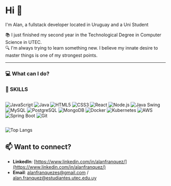 # Hi 👋
I'm Alan, a fullstack developer located in Uruguay and a Uni Student

📚 I just finished my second year in the Technological Degree in Computer Science in UTEC. <br>
🔍 I'm always trying to learn something new. I believe my innate desire to master things is one of my strongest points.

---

### 💻 What can I do?

### 🚀 SKILLS
<div style="display: flex; flex-wrap: wrap; gap: 20px;">

![JavaScript](https://img.shields.io/badge/JavaScript-F7DF1E?style=for-the-badge&logo=javascript&logoColor=black)
![Java](https://img.shields.io/badge/Java-ED8B00?style=for-the-badge&logo=openjdk&logoColor=white)
![HTML5](https://img.shields.io/badge/HTML5-E34F26?style=for-the-badge&logo=html5&logoColor=white)
![CSS3](https://img.shields.io/badge/CSS3-1572B6?style=for-the-badge&logo=css3&logoColor=white)
![React](https://img.shields.io/badge/React-61DAFB?style=for-the-badge&logo=react&logoColor=black)
![Node.js](https://img.shields.io/badge/Node.js-339933?style=for-the-badge&logo=node.js&logoColor=white)
![Java Swing](https://img.shields.io/badge/Java_Swing-5382A1?style=for-the-badge&logo=openjdk&logoColor=white)
![MySQL](https://img.shields.io/badge/MySQL-4479A1?style=for-the-badge&logo=mysql&logoColor=white)
![PostgreSQL](https://img.shields.io/badge/PostgreSQL-336791?style=for-the-badge&logo=postgresql&logoColor=white)
![MongoDB](https://img.shields.io/badge/MongoDB-47A248?style=for-the-badge&logo=mongodb&logoColor=white)
![Docker](https://img.shields.io/badge/Docker-2496ED?style=for-the-badge&logo=docker&logoColor=white)
![Kubernetes](https://img.shields.io/badge/Kubernetes-326CE5?style=for-the-badge&logo=kubernetes&logoColor=white)
![AWS](https://img.shields.io/badge/AWS-FF9900?style=for-the-badge&logo=amazon-aws&logoColor=white)
![Spring Boot](https://img.shields.io/badge/Spring_Boot-6DB33F?style=for-the-badge&logo=spring-boot&logoColor=white)
![Git](https://img.shields.io/badge/Git-F05032?style=for-the-badge&logo=git&logoColor=white)
</div>


![Top Langs](https://github-readme-stats.vercel.app/api/top-langs/?username=alanfranquez&layout=compact)


## 📫 Want to connect?
- **LinkedIn**: [https://www.linkedin.com/in/alanfranquez/](https://www.linkedin.com/in/alanfranquez/)
- **Email**: [alanfranquezes@gmail.com](mailto:alanfranquezes@gmail.com) / [alan.franquez@estudiantes.utec.edu.uy](mailto:alan.franquez@estudiantes.utec.edu.uy)

